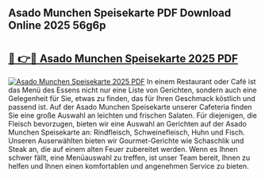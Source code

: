 ## Asado Munchen Speisekarte PDF Download Online 2025 56g6p

# <h2><a href="http://gce6jf.nevu.top/?p=Asado+Munchen+Speisekarte">🔗 👉🔴 Asado Munchen Speisekarte 2025 PDF</a></h2>

[![Asado Munchen Speisekarte 2025 PDF](https://i.imgur.com/dBaPXMq.png)](http://gce6jf.nevu.top/?p=Asado+Munchen+Speisekarte)
In einem Restaurant oder Café ist das Menü des Essens nicht nur eine Liste von Gerichten, sondern auch eine Gelegenheit für Sie, etwas zu finden, das für Ihren Geschmack köstlich und passend ist. Auf der Asado Munchen Speisekarte unserer Cafeteria finden Sie eine große Auswahl an leichten und frischen Salaten. Für diejenigen, die Fleisch bevorzugen, bieten wir eine Auswahl an Gerichten auf der Asado Munchen Speisekarte an: Rindfleisch, Schweinefleisch, Huhn und Fisch. Unseren Auserwählten bieten wir Gourmet-Gerichte wie Schaschlik und Steak an, die auf einem alten Feuer zubereitet werden. Wenn es Ihnen schwer fällt, eine Menüauswahl zu treffen, ist unser Team bereit, Ihnen zu helfen und Ihnen einen komfortablen und angenehmen Service zu bieten.
